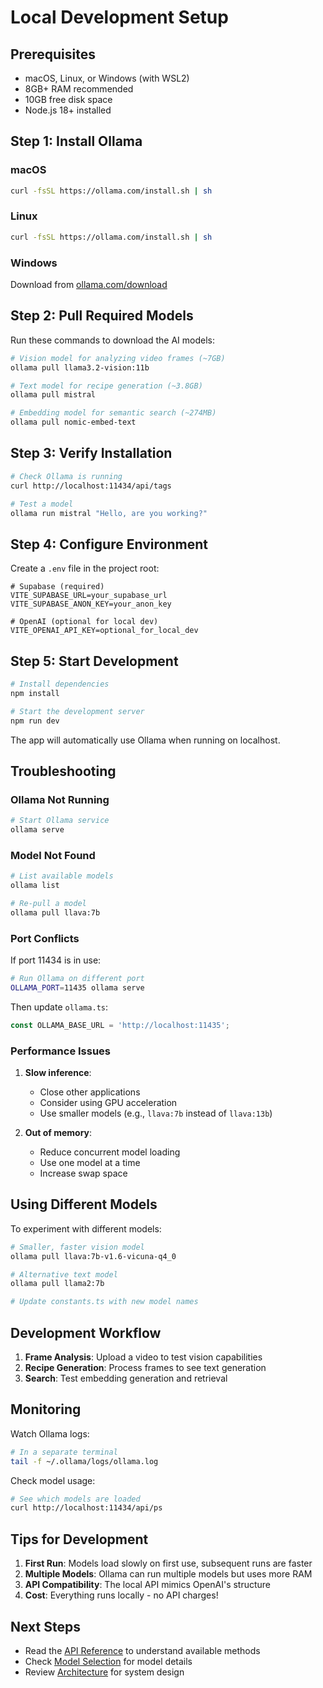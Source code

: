 # Local Development Setup

## Prerequisites

- macOS, Linux, or Windows (with WSL2)
- 8GB+ RAM recommended
- 10GB free disk space
- Node.js 18+ installed

## Step 1: Install Ollama

### macOS
```bash
curl -fsSL https://ollama.com/install.sh | sh
```

### Linux
```bash
curl -fsSL https://ollama.com/install.sh | sh
```

### Windows
Download from [ollama.com/download](https://ollama.com/download)

## Step 2: Pull Required Models

Run these commands to download the AI models:

```bash
# Vision model for analyzing video frames (~7GB)
ollama pull llama3.2-vision:11b

# Text model for recipe generation (~3.8GB)
ollama pull mistral

# Embedding model for semantic search (~274MB)
ollama pull nomic-embed-text
```

## Step 3: Verify Installation

```bash
# Check Ollama is running
curl http://localhost:11434/api/tags

# Test a model
ollama run mistral "Hello, are you working?"
```

## Step 4: Configure Environment

Create a `.env` file in the project root:

```env
# Supabase (required)
VITE_SUPABASE_URL=your_supabase_url
VITE_SUPABASE_ANON_KEY=your_anon_key

# OpenAI (optional for local dev)
VITE_OPENAI_API_KEY=optional_for_local_dev
```

## Step 5: Start Development

```bash
# Install dependencies
npm install

# Start the development server
npm run dev
```

The app will automatically use Ollama when running on localhost.

## Troubleshooting

### Ollama Not Running
```bash
# Start Ollama service
ollama serve
```

### Model Not Found
```bash
# List available models
ollama list

# Re-pull a model
ollama pull llava:7b
```

### Port Conflicts
If port 11434 is in use:
```bash
# Run Ollama on different port
OLLAMA_PORT=11435 ollama serve
```

Then update `ollama.ts`:
```typescript
const OLLAMA_BASE_URL = 'http://localhost:11435';
```

### Performance Issues

1. **Slow inference**: 
   - Close other applications
   - Consider using GPU acceleration
   - Use smaller models (e.g., `llava:7b` instead of `llava:13b`)

2. **Out of memory**:
   - Reduce concurrent model loading
   - Use one model at a time
   - Increase swap space

## Using Different Models

To experiment with different models:

```bash
# Smaller, faster vision model
ollama pull llava:7b-v1.6-vicuna-q4_0

# Alternative text model
ollama pull llama2:7b

# Update constants.ts with new model names
```

## Development Workflow

1. **Frame Analysis**: Upload a video to test vision capabilities
2. **Recipe Generation**: Process frames to see text generation
3. **Search**: Test embedding generation and retrieval

## Monitoring

Watch Ollama logs:
```bash
# In a separate terminal
tail -f ~/.ollama/logs/ollama.log
```

Check model usage:
```bash
# See which models are loaded
curl http://localhost:11434/api/ps
```

## Tips for Development

1. **First Run**: Models load slowly on first use, subsequent runs are faster
2. **Multiple Models**: Ollama can run multiple models but uses more RAM
3. **API Compatibility**: The local API mimics OpenAI's structure
4. **Cost**: Everything runs locally - no API charges!

## Next Steps

- Read the [API Reference](./api-reference.md) to understand available methods
- Check [Model Selection](./models.md) for model details
- Review [Architecture](./architecture.md) for system design